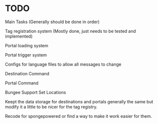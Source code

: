 TODO
================
Main Tasks (Generally should be done in order)

Tag registration system (Mostly done, just needs to be tested and implemented)

Portal loading system

Portal trigger system

Configs for language files to allow all messages to change

Destination Command

Portal Command

Bungee Support Set Locations

Keept the data storage for destinations and portals generally the same
but modify it a little to be nicer for the tag registry.

Recode for spongepowered or find a way to make it work easier for them.
